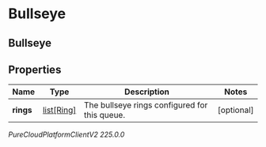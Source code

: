 # Bullseye

## Bullseye

## Properties

|Name | Type | Description | Notes|
|------------ | ------------- | ------------- | -------------|
| **rings** | [list[Ring]](Ring) | The bullseye rings configured for this queue. | [optional] |



_PureCloudPlatformClientV2 225.0.0_
